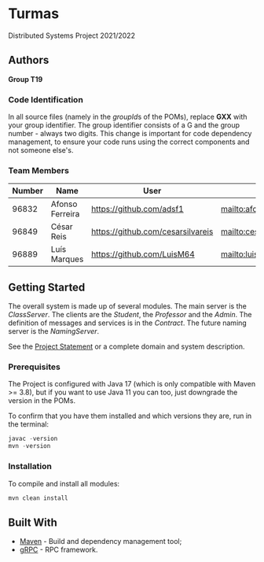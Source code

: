# Turmas

Distributed Systems Project 2021/2022

## Authors

**Group T19**

### Code Identification

In all source files (namely in the *groupId*s of the POMs), replace __GXX__ with your group identifier. The group
identifier consists of a G and the group number - always two digits. This change is important for code dependency
management, to ensure your code runs using the correct components and not someone else's.

### Team Members


| Number | Name            | User                                | Email                                             |
|--------|-----------------|-------------------------------------|---------------------------------------------------|
| 96832  | Afonso Ferreira | <https://github.com/adsf1>          | <mailto:afonso.silva.ferreira@tecnico.ulisboa.pt> |
| 96849  | César Reis      | <https://github.com/cesarsilvareis> | <mailto:cesar.reis@tecnico.ulisboa.pt>            |
| 96889  | Luís Marques    | <https://github.com/LuisM64>        | <mailto:luis.marques.627@tecnico.ulisboa.pt>      |

## Getting Started

The overall system is made up of several modules. The main server is the _ClassServer_. The clients are the _Student_,
the _Professor_ and the _Admin_. The definition of messages and services is in the _Contract_. The future naming server
is the _NamingServer_.

See the [Project Statement](https://github.com/tecnico-distsys/Turmas) or a complete domain and system description.

### Prerequisites

The Project is configured with Java 17 (which is only compatible with Maven >= 3.8), but if you want to use Java 11 you
can too, just downgrade the version in the POMs.

To confirm that you have them installed and which versions they are, run in the terminal:

```s
javac -version
mvn -version
```

### Installation

To compile and install all modules:

```s
mvn clean install
```

## Built With

* [Maven](https://maven.apache.org/) - Build and dependency management tool;
* [gRPC](https://grpc.io/) - RPC framework.
